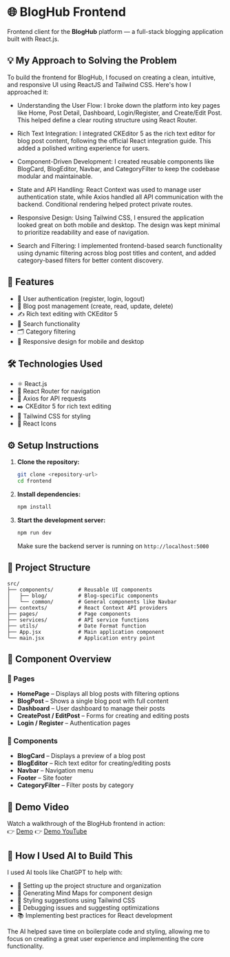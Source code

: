 # 🌐 BlogHub Frontend

Frontend client for the **BlogHub** platform — a full-stack blogging application built with React.js.

## 💡 My Approach to Solving the Problem

To build the frontend for BlogHub, I focused on creating a clean, intuitive, and responsive UI using ReactJS and Tailwind CSS. Here's how I approached it:

- Understanding the User Flow:
I broke down the platform into key pages like Home, Post Detail, Dashboard, Login/Register, and Create/Edit Post. This helped define a clear routing structure using React Router.

- Rich Text Integration:
I integrated CKEditor 5 as the rich text editor for blog post content, following the official React integration guide. This added a polished writing experience for users.

- Component-Driven Development:
I created reusable components like BlogCard, BlogEditor, Navbar, and CategoryFilter to keep the codebase modular and maintainable.

- State and API Handling:
React Context was used to manage user authentication state, while Axios handled all API communication with the backend. Conditional rendering helped protect private routes.

- Responsive Design:
Using Tailwind CSS, I ensured the application looked great on both mobile and desktop. The design was kept minimal to prioritize readability and ease of navigation.

- Search and Filtering:
I implemented frontend-based search functionality using dynamic filtering across blog post titles and content, and added category-based filters for better content discovery.

## 🚀 Features

- 🔐 User authentication (register, login, logout)
- 📝 Blog post management (create, read, update, delete)
- ✍️ Rich text editing with CKEditor 5
- 🔎 Search functionality
- 🗂️ Category filtering
- 📱 Responsive design for mobile and desktop

## 🛠️ Technologies Used

- ⚛️ React.js
- 🧭 React Router for navigation
- 🔗 Axios for API requests
- ✒️ CKEditor 5 for rich text editing
- 🎨 Tailwind CSS for styling
- 💠 React Icons

## ⚙️ Setup Instructions

1. **Clone the repository:**

   ```bash
   git clone <repository-url>
   cd frontend
   ```

2. **Install dependencies:**

   ```bash
   npm install
   ```

3. **Start the development server:**

   ```bash
   npm run dev
   ```

   Make sure the backend server is running on `http://localhost:5000`

## 📁 Project Structure

```
src/
├── components/        # Reusable UI components
│   ├── blog/          # Blog-specific components
│   └── common/        # General components like Navbar
├── contexts/          # React Context API providers
├── pages/             # Page components
├── services/          # API service functions
├── utils/             # Date Format function
├── App.jsx            # Main application component
└── main.jsx           # Application entry point
```

## 🧩 Component Overview

### 📄 Pages

- **HomePage** – Displays all blog posts with filtering options
- **BlogPost** – Shows a single blog post with full content
- **Dashboard** – User dashboard to manage their posts
- **CreatePost / EditPost** – Forms for creating and editing posts
- **Login / Register** – Authentication pages

### 🧱 Components

- **BlogCard** – Displays a preview of a blog post
- **BlogEditor** – Rich text editor for creating/editing posts
- **Navbar** – Navigation menu
- **Footer** – Site footer
- **CategoryFilter** – Filter posts by category

## 🎥 Demo Video

Watch a walkthrough of the BlogHub frontend in action:  
👉 [Demo](https://drive.google.com/file/d/1uqzKmYOXtvmi2n7_jbkwpuTcZN0oS6Zp/view?usp=sharing)
👉 [Demo YouTube](https://youtu.be/4b6ShuIvaaQ?feature=shared)

## 🤖 How I Used AI to Build This

I used AI tools like ChatGPT to help with:

- 🧠 Setting up the project structure and organization
- 🧩 Generating Mind Maps for component design
- 🎨 Styling suggestions using Tailwind CSS
- 🐞 Debugging issues and suggesting optimizations
- 📚 Implementing best practices for React development

The AI helped save time on boilerplate code and styling, allowing me to focus on creating a great user experience and implementing the core functionality.
